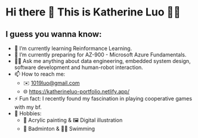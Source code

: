 # Hi there 👋 This is Katherine Luo :woman_technologist:
## I guess you wanna know:

- 🔭 I’m currently learning Reinformance Learning.
- 🌱 I’m currently preparing for AZ-900 - Microsoft Azure Fundamentals.
- :raising_hand_woman:  Ask me anything about data engineering, embedded system design, software development and human-robot interaction.
- 📫 How to reach me: 
  - :envelope:  1019luo@gmail.com
  - :globe_with_meridians:  https://katherineluo-portfolio.netlify.app/
- ⚡ Fun fact: I recently found my fascination in playing cooperative games with my bf.
- :teddy_bear: Hobbies:
  - :art: Acrylic painting & :framed_picture: Digital illustration
  - :badminton: Badminton & :swimming_woman: Swimming
